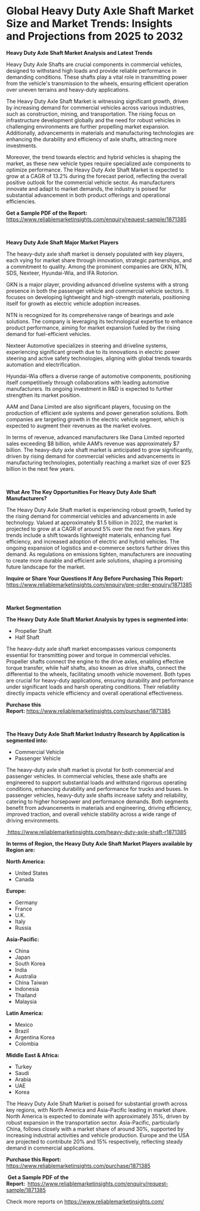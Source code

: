 <p><h1>Global Heavy Duty Axle Shaft Market Size and Market Trends: Insights and Projections from 2025 to 2032</h1></p><p><strong>Heavy Duty Axle Shaft Market Analysis and Latest Trends</strong></p>
<p><p>Heavy Duty Axle Shafts are crucial components in commercial vehicles, designed to withstand high loads and provide reliable performance in demanding conditions. These shafts play a vital role in transmitting power from the vehicle's transmission to the wheels, ensuring efficient operation over uneven terrains and heavy-duty applications.</p><p>The Heavy Duty Axle Shaft Market is witnessing significant growth, driven by increasing demand for commercial vehicles across various industries, such as construction, mining, and transportation. The rising focus on infrastructure development globally and the need for robust vehicles in challenging environments are further propelling market expansion. Additionally, advancements in materials and manufacturing technologies are enhancing the durability and efficiency of axle shafts, attracting more investments.</p><p>Moreover, the trend towards electric and hybrid vehicles is shaping the market, as these new vehicle types require specialized axle components to optimize performance. The Heavy Duty Axle Shaft Market is expected to grow at a CAGR of 13.2% during the forecast period, reflecting the overall positive outlook for the commercial vehicle sector. As manufacturers innovate and adapt to market demands, the industry is poised for substantial advancement in both product offerings and operational efficiencies.</p></p>
<p><strong>Get a Sample PDF of the Report:&nbsp;</strong> <a href="https://www.reliablemarketinsights.com/enquiry/request-sample/1871385?utm_campaign=3361&utm_medium=2&utm_source=Github&utm_content=ia&utm_term=31032025&utm_id=heavy-duty-axle-shaft">https://www.reliablemarketinsights.com/enquiry/request-sample/1871385</a></p>
<p>&nbsp;</p>
<p><strong>Heavy Duty Axle Shaft Major Market Players</strong></p>
<p><p>The heavy-duty axle shaft market is densely populated with key players, each vying for market share through innovation, strategic partnerships, and a commitment to quality. Among the prominent companies are GKN, NTN, SDS, Nexteer, Hyundai-Wia, and IFA Rotorion. </p><p>GKN is a major player, providing advanced driveline systems with a strong presence in both the passenger vehicle and commercial vehicle sectors. It focuses on developing lightweight and high-strength materials, positioning itself for growth as electric vehicle adoption increases.</p><p>NTN is recognized for its comprehensive range of bearings and axle solutions. The company is leveraging its technological expertise to enhance product performance, aiming for market expansion fueled by the rising demand for fuel-efficient vehicles.</p><p>Nexteer Automotive specializes in steering and driveline systems, experiencing significant growth due to its innovations in electric power steering and active safety technologies, aligning with global trends towards automation and electrification.</p><p>Hyundai-Wia offers a diverse range of automotive components, positioning itself competitively through collaborations with leading automotive manufacturers. Its ongoing investment in R&D is expected to further strengthen its market position.</p><p>AAM and Dana Limited are also significant players, focusing on the production of efficient axle systems and power generation solutions. Both companies are targeting growth in the electric vehicle segment, which is expected to augment their revenues as the market evolves.</p><p>In terms of revenue, advanced manufacturers like Dana Limited reported sales exceeding $8 billion, while AAM’s revenue was approximately $7 billion. The heavy-duty axle shaft market is anticipated to grow significantly, driven by rising demand for commercial vehicles and advancements in manufacturing technologies, potentially reaching a market size of over $25 billion in the next few years.</p></p>
<p>&nbsp;</p>
<p><strong>What Are The Key Opportunities For Heavy Duty Axle Shaft Manufacturers?</strong></p>
<p><p>The Heavy Duty Axle Shaft market is experiencing robust growth, fueled by the rising demand for commercial vehicles and advancements in axle technology. Valued at approximately $1.5 billion in 2022, the market is projected to grow at a CAGR of around 5% over the next five years. Key trends include a shift towards lightweight materials, enhancing fuel efficiency, and increased adoption of electric and hybrid vehicles. The ongoing expansion of logistics and e-commerce sectors further drives this demand. As regulations on emissions tighten, manufacturers are innovating to create more durable and efficient axle solutions, shaping a promising future landscape for the market.</p></p>
<p><strong>Inquire or Share Your Questions If Any Before Purchasing This Report:</strong> <a href="https://www.reliablemarketinsights.com/enquiry/pre-order-enquiry/1871385?utm_campaign=3361&utm_medium=2&utm_source=Github&utm_content=ia&utm_term=31032025&utm_id=heavy-duty-axle-shaft">https://www.reliablemarketinsights.com/enquiry/pre-order-enquiry/1871385</a></p>
<p>&nbsp;</p>
<p><strong>Market Segmentation</strong></p>
<p><strong>The Heavy Duty Axle Shaft Market Analysis by types is segmented into:</strong></p>
<p><ul><li>Propeller Shaft</li><li>Half Shaft</li></ul></p>
<p><p>The heavy-duty axle shaft market encompasses various components essential for transmitting power and torque in commercial vehicles. Propeller shafts connect the engine to the drive axles, enabling effective torque transfer, while half shafts, also known as drive shafts, connect the differential to the wheels, facilitating smooth vehicle movement. Both types are crucial for heavy-duty applications, ensuring durability and performance under significant loads and harsh operating conditions. Their reliability directly impacts vehicle efficiency and overall operational effectiveness.</p></p>
<p><strong>Purchase this Report:&nbsp;</strong><a href="https://www.reliablemarketinsights.com/purchase/1871385?utm_campaign=3361&utm_medium=2&utm_source=Github&utm_content=ia&utm_term=31032025&utm_id=heavy-duty-axle-shaft">https://www.reliablemarketinsights.com/purchase/1871385</a></p>
<p>&nbsp;</p>
<p><strong>The Heavy Duty Axle Shaft Market Industry Research by Application is segmented into:</strong></p>
<p><ul><li>Commercial Vehicle</li><li>Passenger Vehicle</li></ul></p>
<p><p>The heavy-duty axle shaft market is pivotal for both commercial and passenger vehicles. In commercial vehicles, these axle shafts are engineered to support substantial loads and withstand rigorous operating conditions, enhancing durability and performance for trucks and buses. In passenger vehicles, heavy-duty axle shafts increase safety and reliability, catering to higher horsepower and performance demands. Both segments benefit from advancements in materials and engineering, driving efficiency, improved traction, and overall vehicle stability across a wide range of driving environments.</p></p>
<p><a href="https://www.reliablemarketinsights.com/heavy-duty-axle-shaft-r1871385?utm_campaign=3361&utm_medium=2&utm_source=Github&utm_content=ia&utm_term=31032025&utm_id=heavy-duty-axle-shaft">&nbsp;https://www.reliablemarketinsights.com/heavy-duty-axle-shaft-r1871385</a></p>
<p><strong>In terms of Region, the Heavy Duty Axle Shaft Market Players available by Region are:</strong></p>
<p>
    <p> <strong> North America: </strong>
        <ul>
            <li>United States</li>
            <li>Canada</li>
        </ul>
        </p> 
    <p> <strong> Europe: </strong>
        <ul>
            <li>Germany</li>
            <li>France</li>
            <li>U.K.</li>
            <li>Italy</li>
            <li>Russia</li>
        </ul>
        </p> 
    <p> <strong> Asia-Pacific: </strong>
        <ul>
            <li>China</li>
            <li>Japan</li>
            <li>South Korea</li>
            <li>India</li>
            <li>Australia</li>
            <li>China Taiwan</li>
            <li>Indonesia</li>
            <li>Thailand</li>
            <li>Malaysia</li>
        </ul>
        </p> 
    <p> <strong> Latin America: </strong>
        <ul>
            <li>Mexico</li>
            <li>Brazil</li>
            <li>Argentina Korea</li>
            <li>Colombia</li>
        </ul>
        </p> 
    <p> <strong> Middle East & Africa: </strong>
        <ul>
            <li>Turkey</li>
            <li>Saudi</li>
            <li>Arabia</li>
            <li>UAE</li>
            <li>Korea</li>
        </ul>
    </p>
    </p>
<p><p>The Heavy Duty Axle Shaft Market is poised for substantial growth across key regions, with North America and Asia-Pacific leading in market share. North America is expected to dominate with approximately 35%, driven by robust expansion in the transportation sector. Asia-Pacific, particularly China, follows closely with a market share of around 30%, supported by increasing industrial activities and vehicle production. Europe and the USA are projected to contribute 20% and 15% respectively, reflecting steady demand in commercial applications.</p></p>
<p><strong>Purchase this Report: </strong><a href="https://www.reliablemarketinsights.com/purchase/1871385?utm_campaign=3361&utm_medium=2&utm_source=Github&utm_content=ia&utm_term=31032025&utm_id=heavy-duty-axle-shaft">https://www.reliablemarketinsights.com/purchase/1871385</a></p>
<p>&nbsp;<strong>Get a Sample PDF of the Report:&nbsp;&nbsp;</strong><a href="https://www.reliablemarketinsights.com/enquiry/request-sample/1871385?utm_campaign=3361&utm_medium=2&utm_source=Github&utm_content=ia&utm_term=31032025&utm_id=heavy-duty-axle-shaft">https://www.reliablemarketinsights.com/enquiry/request-sample/1871385</a></p>
<p><strong></strong></p>
<p>Check more reports on <a href="https://www.reliablemarketinsights.com/?utm_campaign=3361&utm_medium=2&utm_source=Github&utm_content=ia&utm_term=31032025&utm_id=heavy-duty-axle-shaft">https://www.reliablemarketinsights.com/</a></p>